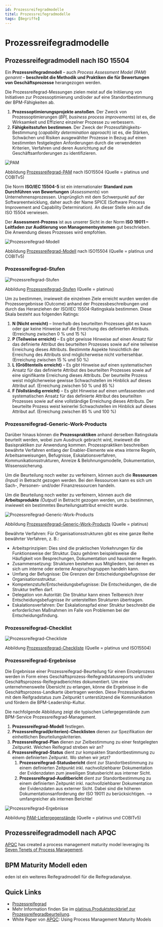 ```yaml
---
id: Prozessreifegradmodelle
titel: Prozessreifegradmodelle
tags: [Begriffe]
---
```


# Prozessreifegradmodelle

## Prozessreifegradmodell nach ISO 15504

Ein **Prozessreifegradmodell** – auch *Process Assessment Model (PAM) genannt* – **beschreibt die Methodik und Praktiken die für Bewertungen von Geschäftsprozesse** herangezogen werden.

Die Prozessreifegrad-Messungen zielen meist auf die Initiierung von Initiativen zur Prozessoptimierung und/oder auf eine Standortbestimmung der BPM-Fähigkeiten ab.

1.  **Prozessoptimierungsprojekte anstoßen**. Der Zweck von Prozessoptimierungen (*BPI, business process improvements*) ist es, die Wirksamkeit und Effizienz einzelner Prozesse zu verbessern.
2.  **Fähigkeitsstufen bestimmen**. Der Zweck der Prozessfähigkeits-Bestimmung (*capability determination approach*) ist es, die Stärken, Schwächen und Risiken ausgewählter Prozesse in Bezug auf einen bestimmten festgelegten Anforderungen durch die verwendeten Kriterien, Verfahren und deren Ausrichtung auf die Geschäftsanforderungen zu identifizieren.

![PAM](/img/prozessreifegrad5.png)

Abbildung [Prozessreifegrad-PAM](/img/prozessreifegrad5.png) nach ISO15504 (Quelle = platinus und COBITv5)



Die Norm **ISO/IEC 15504-5** ist ein internationaler **Standard zum Durchführen von Bewertungen** (*Assessments*) von Unternehmensprozessen. Ursprünglich mit dem Schwerpunkt auf der  Softwareentwicklung, daher auch der Name SPICE (Software Process  Improvement and Capability Determination). An dieser Stelle sein auf die ISO 15504 verwiesen.

Der **Assessment-Prozess** ist aus unserer Sicht in der Norm **ISO 19011 – Leitfaden zur Auditierung von Managementsystemen** gut beschrieben. Die Anwendung dieses Prozesses wird empfohlen.

![Prozessreifegrad-Modell](/img/prozessreifegrad4.png)

Abbildung [Prozessreifegrad-Modell](/img/prozessreifegrad4.png) nach ISO15504 (Quelle = platinus und COBITv5)



### Prozessreifegrad-Stufen  

![Prozessreifegrad-Stufen](/img/prozessreifegrad2.png)

Abbildung [Prozessreifegrad-Stufen](/img/prozessreifegrad2.png) (Quelle = platinus)



Um zu bestimmen, inwieweit die einzelnen Ziele erreicht wurden werden die Prozessergebnisse (Outcome) anhand der Prozessbeschreibungen und durch das Heranziehen der ISO/IEC 15504-Ratingskala bestimmen. Diese Skala besteht aus folgenden Ratings: 

1. **N (Nicht erreicht)** – Innerhalb des beurteilten Prozesses gibt es kaum oder gar keine Hinweise auf die Erreichung des definierten Attributs. (Erreichung zwischen 0 % und 15 %) 
2. **P (Teilweise erreicht)** – Es gibt gewisse Hinweise auf einen Ansatz für das definierte Attribut des beurteilten Prozesses sowie auf eine teilweise Erreichung dieses Attributs. Bestimmte Aspekte hinsichtlich der Erreichung des Attributs sind möglicherweise nicht vorhersehbar. (Erreichung zwischen 15 % und 50 %) 
3. **L (Größtenteils erreicht)** – Es gibt Hinweise auf einen systematischen Ansatz für das definierte Attribut des beurteilten Prozesses sowie auf eine signifikante Erreichung dieses Attributs. Der beurteilte Prozess weist möglicherweise gewisse Schwachstellen im Hinblick auf dieses Attribut auf.  (Erreichung zwischen 50 % und 85 %) 
4. **F (Vollständig erreicht)** – Es gibt Hinweise auf einen umfassenden und systematischen Ansatz für das definierte Attribut des beurteilten Prozesses sowie auf eine vollständige Erreichung dieses Attributs. Der beurteilte Prozess weist keinerlei Schwachstellen im Hinblick auf dieses Attribut auf.  (Erreichung zwischen 85 % und 100 %) 

### Prozessreifegrad-Generic-Work-Products  

Darüber hinaus können die **Prozesspraktiken** anhand derselben Ratingskala beurteilt werden, wobei zum Ausdruck gebracht wird, inwieweit die Basispraktiken zur Anwendung kommen. Prozesspraktiken beschreiben bewährte Verfahren entlang der Enabler-Elemente wie etwa interne Regeln, Arbeitsanweisungen, Befugnisse, Eskalationsverfahren, Kommunikationsstrukturen, Anreize & Belohnungsmodelle, Dokumentation, Wissenssicherung. 

Um die Beurteilung noch weiter zu verfeinern, können auch die **Ressourcen** *(Input)* in Betracht gezogen werden. Bei den Ressourcen kann es sich um Sach-, Personen- und/oder Finanzressourcen handeln.

Um die Beurteilung noch weiter zu verfeinern, können auch die **Arbeitsprodukte** *(Output)* in Betracht gezogen werden, um zu bestimmen, inwieweit ein bestimmtes Beurteilungsattribut erreicht wurde.

![Prozessreifegrad-Generic-Work-Products](/img/prozessreifegrad6.png)

Abbildung [Prozessreifegrad-Generic-Work-Products](/img/prozessreifegrad6.png) (Quelle = platinus)



Bewährte Verfahren: Für Organisationsstrukturen gibt es eine ganze Reihe bewährter Verfahren, z. B.: 

- Arbeitsprinzipien: Dies sind die praktischen Vorkehrungen für die Funktionsweise der Struktur. Dazu gehören beispielsweise die Häufigkeit von Besprechungen, Dokumentation und hausinterne Regeln. 
- Zusammensetzung: Strukturen bestehen aus Mitgliedern, bei denen es sich um interne oder externe Anspruchsgruppen handeln kann. 
- Umfang der Befugnisse: Die Grenzen der Entscheidungsbefugnisse der Organisationsstruktur. 
- Kompetenzstufe/Entscheidungsbefugnisse: Die Entscheidungen, die die Struktur treffen darf. 
- Delegation von Autorität: Die Struktur kann einen Teilbereich ihrer Entscheidungsbefugnisse ihr unterstellten Strukturen übertragen. 
- Eskalationsverfahren: Der Eskalationspfad einer Struktur beschreibt die erforderlichen Maßnahmen im Falle von Problemen bei der Entscheidungsfindung.



### Prozessreifegrad-Checklist

![Prozessreifegrad-Checkliste](/img/prozessreifegrad7.png)

Abbildung [Prozessreifegrad-Checkliste](/img/prozessreifegrad7.png)  (Quelle = platinus und ISO15504)



### Prozessreifegrad-Ergebnisse

Die Ergebnisse einer Prozessreifegrad-Beurteilung für einen Einzelprozess werden in Form eines Geschäftsprozess-Reifegradstatusreports und/oder Geschäftsprozess-Reifegradberichtes dokumentiert. Um eine unternehmensweite Übersicht zu erlangen, könne die Ergebnisse in die Geschäftsprozess-Landkarte übertragen werden. Diese Prozesslandkarten mit dem Reifgradstatus zum Zeitpunkt t unterstützend die Kommunikation und fördern die BPM-Leadership-Kultur.

Die nachfolgende Abbildung zeigt die typischen Liefergegenstände zum BPM-Service Prozessreifegrad-Management.

1. **Prozessreifegrad-Modell** festlegen.
2. **Prozessreifegrad(kriterien)-Checklisten** dienen zur Spezifikation der einheitlichen Beurteilungskriterien. 
3. **Prozessreifegrad-Plan** dienen zur Zielbestimmung zu einer festgelegten Zeitpunkt. Welchen Reifegrad streben wir an?
4. **Prozessreifegrad-Status** dient zur kompakten Standortbestimmung zu einem definierten Zeitpunkt. Wo stehen wir jetzt?
   1.  **Prozessreifegrad-Statusbericht** dient zur Standortbestimmung zu einem definierten Zeitpunkt inkl.  nachvollziehbarer Dokumentation der Evidenzdaten zum jeweiligen Statusbericht aus interner Sicht. 
   2.  **Prozessreifegrad-Auditbericht** dient zur Standortbestimmung zu einem definierten Zeitpunkt inkl. nachvollziehbarer Dokumentation der Evidenzdaten aus externer Sicht. Dabei sind die höheren Dokumentationsanforderung der ISO 19011 zu berücksichtigen. –> umfangreicher als internen Berichte!

![Prozessreifegrad-Ergebnisse](/img/prozessreifegrad3.png)

Abbildung [PAM-Liefergegenstände](/img/prozessreifegrad3.png)  (Quelle = platinus und COBITv5)



## Prozessreifegradmodell nach APQC

[APQC](https://www.apqc.org/) has created a  process  management  maturity  model  leveraging  its [Seven Tenets of Process Management](https://www.apqc.org/resource-library/resource-collection/apqcs-seven-tenets-process-management-depth-collection). 



## BPM Maturity Modell eden

eden ist ein weiteres Reifegradmodell für die Reifegradanalyse.



## Quick Links 

-  [Prozessreifegrad](/docs/Glossar/P-Glossar/Prozessreifegrad/)
- Mehr Information finden Sie im [platinus.Produktsteckbrief zur Prozessreifegradbeurteilung](https://sway.office.com/Atz2otj4LGswMmX5).
- White Paper von [APQC](https://www.apqc.org/): Using Process Management Maturity Models


